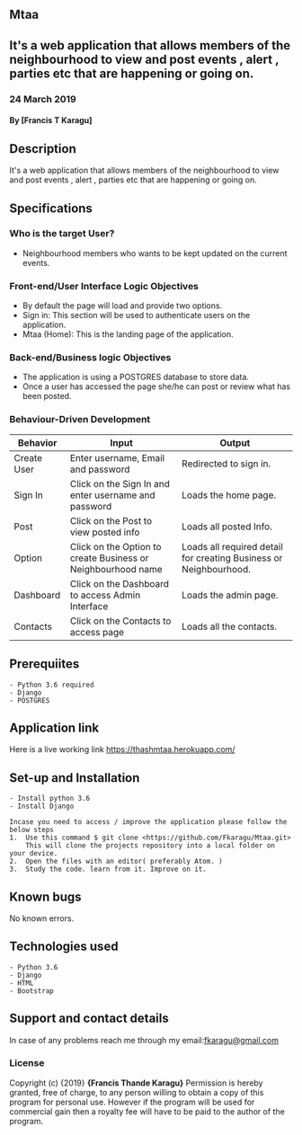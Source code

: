 ## Mtaa
## It's a web application that allows members of the neighbourhood to view and post events , alert , parties etc that are happening or going on.
### 24 March 2019
#### By **[Francis T Karagu]**

## Description
It's a web application that allows members of the neighbourhood to view and post events , alert , parties etc that are happening or going on.

## Specifications
### Who is the target User?
* Neighbourhood members who wants to be kept updated on the current events.

### Front-end/User Interface Logic Objectives
* By default the page will load and provide two options.
* Sign in: This section will be used to authenticate users on the application.
* Mtaa (Home): This is the landing page of the application.

### Back-end/Business logic Objectives
* The application is using a POSTGRES database to store data.
* Once a user has accessed the page she/he can post or review what has been posted.

### Behaviour-Driven Development
| Behavior            | Input                         | Output                        |
| ------------------- | ----------------------------- | ----------------------------- |
| Create User | Enter username, Email and password | Redirected to sign in. |
| Sign In | Click on the Sign In and enter username and password | Loads the home page. |
| Post | Click on the Post to view posted info | Loads all posted Info. |
| Option | Click on the Option to create Business or Neighbourhood name | Loads all required detail for creating Business or Neighbourhood. |
| Dashboard | Click on the Dashboard to access Admin Interface | Loads the admin page. |
| Contacts | Click on the Contacts to access page | Loads all the contacts. |

## Prerequiites
    - Python 3.6 required
    - Django
    - POSTGRES

## Application link
Here is a live working link https://thashmtaa.herokuapp.com/

## Set-up and Installation
    - Install python 3.6
    - Install Django

    Incase you need to access / improve the application please follow the below steps
    1.  Use this command $ git clone <https://github.com/Fkaragu/Mtaa.git>
        This will clone the projects repository into a local folder on your device.
    2.  Open the files with an editor( preferably Atom. )
    3.  Study the code. learn from it. Improve on it.

## Known bugs
No known errors.

## Technologies used
    - Python 3.6
    - Django
    - HTML
    - Bootstrap

## Support and contact details
In case of any problems reach me through my email:fkaragu@gmail.com

### License
Copyright (c) {2019} **{Francis Thande Karagu}**
Permission is hereby granted, free of charge, to any person willing to obtain a copy of this program for personal use. However if the program will be used for commercial gain then a royalty fee will have to be paid to the author of the program.
